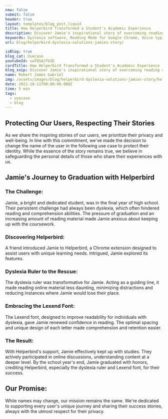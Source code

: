 ```yaml
---
new: false
submit: false
header: true
layout: templates/blog_post.liquid
title: How Helperbird Transformed a Student's Academic Experience
description: Discover Jamie's inspirational story of overcoming reading challenges with the help of Helperbird's innovative features. Learn how the dyslexia ruler and Lexend font made a significant difference, and our commitment to protecting user identities while sharing their successes.
keywords: Dyslexia software, Reading Mode for Google Chrome, Voice typing for Chrome, Text to speech for Chrome, text reader, Immersive Reader, dyslexia fonts, accessibility software, dyslexia software, Helperbird for Edge, Helperbird for Firefox, Helperbird for Chrome, Opendyslexic for Chrome, OpenDyslexic
url: blog/helperbird-dyslexia-solutions-jamies-story/

isBlog: true
blog_cat: Usecase
youtubeId: vwT8SAJfU3E
cardTitle: How Helperbird Transformed a Student's Academic Experience
blog_snip: Discover Jamie's inspirational story of overcoming reading challenges with the help of Helperbird's innovative features. Learn how the dyslexia ruler and Lexend font made a significant difference, and our commitment to protecting user identities while sharing their successes.
name: Robert James Gabriel
img: /assets/images/blog/helperbird-dyslexia-solutions-jamies-story/helperbird-ruler.png
date: 2021-10-11T00:00:00.000Z
time: 5 min
tags: 
  - usecase
  - blog
---
```



## Protecting Our Users, Respecting Their Stories


As we share the inspiring stories of our users, we prioritize their privacy and well-being. In line with this commitment, we've made the decision to change the name of the user in the following use case to protect their identity. While the essence of the story remains true, we believe in safeguarding the personal details of those who share their experiences with us.

## Jamie's Journey to Graduation with Helperbird

### The Challenge:

Jamie, a bright and dedicated student, was in the final year of high school. Their persistent challenge had always been dyslexia, which often hindered reading and comprehension abilities. The pressure of graduation and an increasing amount of reading material made Jamie anxious about keeping up with the coursework.

### Discovering Helperbird:

A friend introduced Jamie to Helperbird, a Chrome extension designed to assist users with unique learning needs. Intrigued, Jamie explored its features.

### Dyslexia Ruler to the Rescue:

The dyslexia ruler was transformative for Jamie. Acting as a guiding line, it made reading online material less daunting, minimizing distractions and reducing instances where Jamie would lose their place.

### Embracing the Lexend Font:

The Lexend font, designed to improve readability for individuals with dyslexia, gave Jamie renewed confidence in reading. The optimal spacing and unique design of each letter made comprehension and retention easier.

### The Result:

With Helperbird's support, Jamie effectively kept up with studies. They actively participated in online discussions, understanding content at a deeper level. By the school year's end, Jamie graduated with honors, crediting Helperbird, especially the dyslexia ruler and Lexend font, for their success.

## Our Promise:

While names may change, our mission remains the same. We're dedicated to supporting every user's unique journey and sharing their success stories, always with the utmost respect for their privacy.
